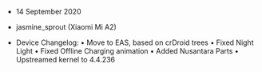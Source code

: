 - 14 September 2020
- jasmine_sprout (Xiaomi Mi A2)

- Device Changelog:
• Move to EAS, based on crDroid trees
• Fixed Night Light
• Fixed Offline Charging animation
• Added Nusantara Parts
• Upstreamed kernel to 4.4.236

